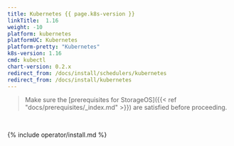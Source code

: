 ```yaml
---
title: Kubernetes {{ page.k8s-version }}
linkTitle:  1.16
weight: -10
platform: kubernetes
platformUC: Kubernetes
platform-pretty: "Kubernetes"
k8s-version: 1.16
cmd: kubectl
chart-version: 0.2.x
redirect_from: /docs/install/schedulers/kubernetes
redirect_from: /docs/install/kubernetes
---
```



> Make sure the 
> [prerequisites for StorageOS]({{< ref "docs/prerequisites/_index.md" >}}) are
> satisfied before proceeding.

&nbsp;

{% include operator/install.md %}
